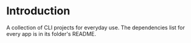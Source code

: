 # Introduction

A collection of CLI projects for everyday use. The dependencies list for every
app is in its folder's README.
